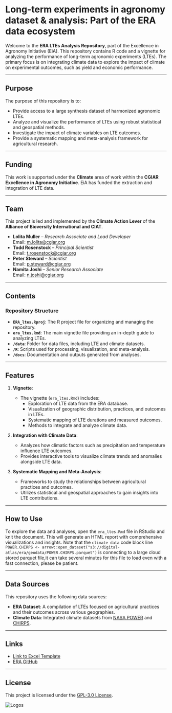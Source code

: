 # Long-term experiments in agronomy dataset & analysis: Part of the ERA data ecosystem

Welcome to the **ERA LTEs Analysis Repository**, part of the Excellence in Agronomy Initiative (EiA). This repository contains R code and a vignette for analyzing the performance of long-term agronomic experiments (LTEs). The primary focus is on integrating climate data to explore the impact of climate on experimental outcomes, such as yield and economic performance.

---

## Purpose

The purpose of this repository is to:
- Provide access to a large synthesis dataset of harmonized agronomic LTEs.
- Analyze and visualize the performance of LTEs using robust statistical and geospatial methods.
- Investigate the impact of climate variables on LTE outcomes.
- Provide a systematic mapping and meta-analysis framework for agricultural research.

---

## Funding

This work is supported under the **Climate** area of work within the **CGIAR Excellence in Agronomy Initiative**. EiA has funded the extraction and integration of LTE data.

---

## Team

This project is led and implemented by the **Climate Action Lever** of the **Alliance of Bioversity International and CIAT**.

- **Lolita Muller** – *Research Associate and Lead Developer*  
  Email: [m.lolita@cgiar.org](mailto:m.lolita@cgiar.org)  
- **Todd Rosenstock** – *Principal Scientist*  
  Email: [t.rosenstock@cgiar.org](mailto:t.rosenstock@cgiar.org)  
- **Peter Steward** – *Scientist*  
  Email: [p.steward@cgiar.org](mailto:p.steward@cgiar.org)  
- **Namita Joshi** – *Senior Research Associate*  
  Email: [n.joshi@cgiar.org](mailto:n.joshi@cgiar.org)  

---

## Contents

### Repository Structure
- **`ERA_ltes.Rproj`**: The R project file for organizing and managing the repository.
- **`era_ltes.Rmd`**: The main vignette file providing an in-depth guide to analyzing LTEs.
- **`/data`**: Folder for data files, including LTE and climate datasets.
- **`/R`**: Scripts used for processing, visualization, and meta-analysis.
- **`/docs`**: Documentation and outputs generated from analyses.
---
## Features

1. **Vignette**:
   - The vignette (`era_ltes.Rmd`) includes:
     - Exploration of LTE data from the ERA database.
     - Visualization of geographic distribution, practices, and outcomes in LTEs.
     - Systematic mapping of LTE durations and measured outcomes.
     - Methods to integrate and analyze climate data.

2. **Integration with Climate Data**:
   - Analyzes how climatic factors such as precipitation and temperature influence LTE outcomes.
   - Provides interactive tools to visualize climate trends and anomalies alongside LTE data.

3. **Systematic Mapping and Meta-Analysis**:
   - Frameworks to study the relationships between agricultural practices and outcomes.
   - Utilizes statistical and geospatial approaches to gain insights into LTE contributions.
---
## How to Use

To explore the data and analyses, open the `era_ltes.Rmd` file in RStudio and knit the document. This will generate an HTML report with comprehensive visualizations and insights.
Note that the `climate data` code block line `POWER.CHIRPS <- arrow::open_dataset("s3://digital-atlas/era/geodata/POWER.CHIRPS.parquet")` is connecting to a large cloud stored parquet file,it can take several minutes for this file to load even with a fast connection, please be patient.

---
## Data Sources

This repository uses the following data sources:
- **ERA Dataset**: A compilation of LTEs focused on agricultural practices and their outcomes across various geographies.
- **Climate Data**: Integrated climate datasets from [NASA POWER](https://power.larc.nasa.gov/) and [CHIRPS](https://www.chc.ucsb.edu/data/chirps).
---
## Links

- [Link to Excel Template](https://github.com/CIAT/ERA_dev/blob/main/data_entry/industrious_elephant_2023/excel_data_extraction_template/V2.0.28%20-%20Industrious%20Elephant.xlsm)
- [ERA GitHub](https://github.com/CIAT/ERA_dev)
---
## License

This project is licensed under the [GPL-3.0 License](https://opensource.org/licenses/GPL-3.0).

![Logos](https://github.com/user-attachments/assets/d3112c9d-6392-46a2-9fc6-8d0b72e6aec1)


